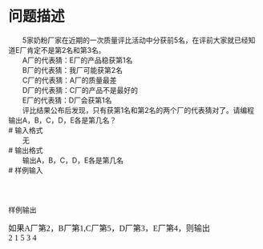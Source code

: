 <div id="pcont1" style="margin-top:20px; display:block;">

# 问题描述

<div class="pdcont">　　5家奶粉厂家在近期的一次质量评比活动中分获前5名，在评前大家就已经知道E厂肯定不是第2名和第3名。<br/>
　　A厂的代表猜：E厂的产品稳获第1名<br/>
　　B厂的代表猜：我厂可能获第2名<br/>
　　C厂的代表猜：A厂的质量最差<br/>
　　D厂的代表猜：C厂的产品不是最好的<br/>
　　E厂的代表猜：D厂会获第1名<br/>
　　评比结果公布后发现，只有获第1名和第2名的两个厂的代表猜对了。请编程输出A，B，C，D，E各是第几名？</div>
# 输入格式

<div class="pdcont">　　无</div>
# 输出格式

<div class="pdcont">　　输出A，B，C，D，E各是第几名</div>
# 样例输入

<pre class="pddata"></pre>
<p></p>
<br/><p></p><p class="subtitle">样例输出</p><p class="probcontent">
</p><p><font face="Times New Roman" size="3"></font></p><pre><font face="Times New Roman" size="3">如果A厂第2，B厂第1,C厂第5，D厂第3，E厂第4，则输出
2 1 5 3 4</font></pre>
<p></p>
<br/>



</div>